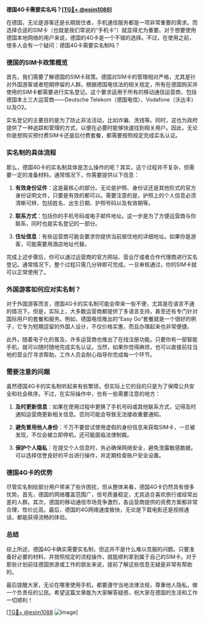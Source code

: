 **德国4G卡需要实名吗？[[TG💪+ @esim1088](https://t.me/s/esim1088)]**

在德国，无论是游客还是长期居住者，手机通信服务都是一项非常重要的需求。而选择合适的SIM卡（也就是我们常说的“手机卡”）就显得尤为重要。对于想要使用德国本地网络的用户来说，德国的4G卡是一个不错的选择。不过，在使用之前，很多人会有一个疑问：德国4G卡需要实名制吗？

### 德国的SIM卡政策概览

首先，我们需要了解德国的SIM卡政策。德国对SIM卡的管理相对严格，尤其是针对外国游客或者短期停留的人群。根据德国电信法的相关规定，所有在德国购买并使用的SIM卡都需要进行实名登记。这个要求适用于所有的移动通信运营商，包括德国本土三大运营商——Deutsche Telekom（德国电信）、Vodafone（沃达丰）以及O2。

实名登记的主要目的是为了防止非法活动，比如诈骗、洗钱等。同时，这也为政府提供了一种追踪和管理的方式，以便在必要时能够快速找到相关用户。因此，无论你是想购买预付费SIM卡还是后付费套餐，都需要按照规定完成实名认证。

### 实名制的具体流程

那么，德国4G卡的实名制具体是怎么操作的呢？其实，这个过程并不复杂，但需要一定的准备材料。通常情况下，你需要提供以下信息：

1. **有效身份证件**：这是最核心的部分。无论是护照、身份证还是其他形式的官方身份证明文件，只要是有效的都可以。需要注意的是，护照上的个人信息必须清晰可辨，包括姓名、出生日期、护照号码以及有效期等。
   
2. **联系方式**：包括你的手机号码或电子邮件地址。这一步是为了方便运营商与你联系，同时也是实名登记的一部分。

3. **住址信息**：有些运营商可能会要求你提供当前居住地的详细地址。如果你是游客，可能需要用酒店地址代替。

完成上述步骤后，你可以通过运营商的官方网站、营业厅或者合作代理商进行实名登记。通常情况下，整个过程只需几分钟即可完成。一旦审核通过，你的SIM卡就可以正常使用了。

### 外国游客如何应对实名制？

对于外国游客而言，德国4G卡的实名制可能会带来一些不便，尤其是在语言不通的情况下。但是，实际上，大多数运营商都提供了多语言支持，甚至还有专门针对国际用户的套餐和服务。例如，德国电信推出的“Easy Go”套餐就是一个很好的例子，它专为短期逗留的外国人设计，不仅价格实惠，而且办理起来也非常便捷。

此外，随着电子化的普及，许多运营商也推出了在线注册功能。只要你有一部智能手机，就可以随时随地完成实名认证。当然，如果你觉得麻烦，也可以直接前往当地的营业厅寻求帮助。工作人员会耐心指导你完成每一个环节。

### 需要注意的问题

虽然德国4G卡的实名制听起来有些繁琐，但实际上它的目的只是为了保障公共安全和社会秩序。不过，在实际操作中，也有一些需要注意的地方：

1. **及时更新信息**：如果在使用过程中更换了手机号码或其他联系方式，记得及时通知运营商更新相关信息。否则可能会导致无法接收重要通知。

2. **避免冒用他人身份**：千万不要尝试使用虚假的身份信息来获取SIM卡，一旦被发现，不仅会被立即停机，还可能面临法律制裁。

3. **保护个人隐私**：在提交个人信息时，务必确保网络安全，避免泄露敏感数据。可以选择信誉良好的平台进行操作，并定期检查账户安全设置。

### 德国4G卡的优势

尽管实名制给部分用户带来了些许困扰，但从整体来看，德国4G卡仍然具有很多优势。首先，德国的网络覆盖范围广，信号质量稳定，尤其适合喜欢旅行或经常出差的人群。其次，德国的移动通信市场竞争激烈，各运营商提供的资费方案都非常合理，性价比高。最后，德国的4G网络速度极快，无论是下载电影还是视频通话，都能获得流畅的体验。

### 总结

综上所述，德国4G卡确实需要实名制，但这并不是什么难以克服的问题。只要准备好必要的材料，并按照规定的流程操作，就能顺利拿到属于自己的SIM卡。对于那些计划前往德国旅游或工作的朋友来说，提前了解这些信息无疑是非常有帮助的。

最后提醒大家，无论在哪里使用手机，都要遵守当地法律法规，尊重他人隐私，做一个负责任的公民。希望这篇文章能为大家解答疑惑，祝大家在德国的生活和工作一切顺利！

[[TG💪+ @esim1088](https://t.me/s/esim1088) ![Image](https://i.postimg.cc/4NQfJmqS/Snipaste-2025-05-13-00-14-12.png)]